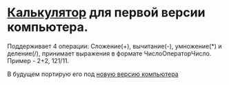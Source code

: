 # [Калькулятор](https://github.com/egorbabushka/progs-for-chubrik-pc/blob/main/calcv1/Calculator.asm) для первой версии компьютера.
Поддерживает 4 операции: Сложение(+), вычитание(-), умножение(*) и деление(/), принимает выражения в формате ЧислоОператорЧисло. Пример - 2+2, 121/11.

В будущем портирую его под [новую версию компьютера](https://github.com/chubrik/LogicArrows/tree/main/computer-v2)
